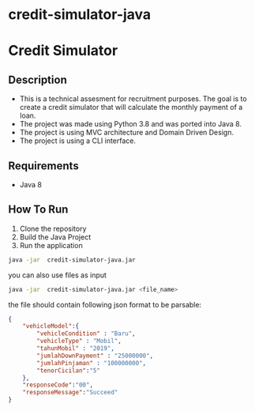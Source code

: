 # credit-simulator-java

# Credit Simulator
## Description
- This is a technical assesment for recruitment purposes. The goal is to create a credit simulator that will calculate the monthly payment of a loan.
- The project was made using Python 3.8 and was ported into Java 8.
- The project is using MVC architecture and Domain Driven Design.
- The project is using a CLI interface.
## Requirements
- Java 8


## How To Run
1. Clone the repository
2. Build the Java Project
3. Run the application
```bash
java -jar  credit-simulator-java.jar
```
you can also use files as input
```bash
java -jar  credit-simulator-java.jar <file_name>
```
the file should contain following json format to be parsable:
```json
{
    "vehicleModel":{
        "vehicleCondition" : "Baru",
        "vehicleType" : "Mobil",
        "tahunMobil" : "2019",
        "jumlahDownPayment" : "25000000",
        "jumlahPinjaman" : "100000000",
        "tenorCicilan":"5"
    },
    "responseCode":"00",
    "responseMessage":"Succeed"
}
```

